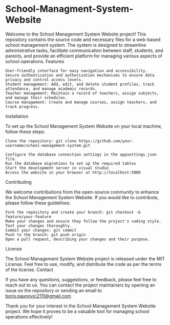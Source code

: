 # School-Managment-System-Website
 
Welcome to the School Management System Website project! This repository contains the source code and necessary files for a web-based school management system. The system is designed to streamline administrative tasks, facilitate communication between staff, students, and parents, and provide an efficient platform for managing various aspects of school operations.
Features

    User-friendly interface for easy navigation and accessibility.
    Secure authentication and authorization mechanisms to ensure data privacy and control access levels.
    Student management: Add, edit, and delete student profiles, track attendance, and manage academic records.
    Teacher management: Maintain a record of teachers, assign subjects, and manage their schedules.
    Course management: Create and manage courses, assign teachers, and track progress.
   

Installation

To set up the School Management System Website on your local machine, follow these steps:

    Clone the repository: git clone https://github.com/your-username/school-management-system.git
    
    Configure the database connection settings in the appsettings.json file.
    Run the database migrations to set up the required tables 
    Start the development server in visual studio 
    Access the website in your browser at http://localhost:5000

Contributing

We welcome contributions from the open-source community to enhance the School Management System Website. If you would like to contribute, please follow these guidelines:

    Fork the repository and create your branch: git checkout -b feature/your-feature
    Make your changes and ensure they follow the project's coding style.
    Test your changes thoroughly.
    Commit your changes: git commit  
    Push to the branch: git push origin  
    Open a pull request, describing your changes and their purpose.

License

The School Management System Website project is released under the MIT License. Feel free to use, modify, and distribute the code as per the terms of the license.
Contact

If you have any questions, suggestions, or feedback, please feel free to reach out to us. You can contact the project maintainers by opening an issue on the repository or sending an email to boris.paunovic2111@gmail.com

Thank you for your interest in the School Management System Website project. We hope it proves to be a valuable tool for managing school operations effectively!
